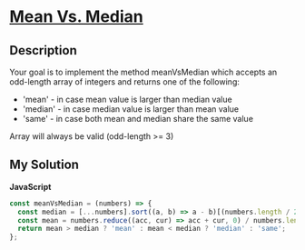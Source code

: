 # [Mean Vs. Median](https://www.codewars.com/kata/5806445c3f1f9c2f72000031)

## Description

Your goal is to implement the method meanVsMedian which accepts an odd-length array of integers and returns one of the following:

- 'mean' - in case mean value is larger than median value
- 'median' - in case median value is larger than mean value
- 'same' - in case both mean and median share the same value

Array will always be valid (odd-length >= 3)

## My Solution

**JavaScript**

```js
const meanVsMedian = (numbers) => {
  const median = [...numbers].sort((a, b) => a - b)[(numbers.length / 2) ^ 0];
  const mean = numbers.reduce((acc, cur) => acc + cur, 0) / numbers.length;
  return mean > median ? 'mean' : mean < median ? 'median' : 'same';
};
```
